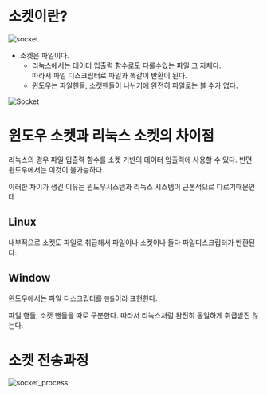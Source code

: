 # 소켓이란?
![socket](https://img1.daumcdn.net/thumb/R1280x0/?scode=mtistory2&fname=https%3A%2F%2Fblog.kakaocdn.net%2Fdn%2FEgcag%2FbtrN33JiTAI%2FwAhz7vWIBSsZsu4hIWhYP1%2Fimg.png)

* 소켓은 파일이다.
    * 리눅스에서는 데이터 입출력 함수로도 다룰수있는 파일 그 자체다.<br> 따라서 파일 디스크립터로 파일과 똑같이 반환이 된다.
    * 윈도우는 파일핸들, 소캣핸들이 나뉘기에 완전히 파일로는 볼 수가 없다.

![Socket](https://img1.daumcdn.net/thumb/R1280x0/?scode=mtistory2&fname=https%3A%2F%2Fblog.kakaocdn.net%2Fdn%2Fbz4YIj%2FbtrO6MYR0VT%2FLBAt4v2k4FfYxNJNstScZ1%2Fimg.png)

# 윈도우 소켓과 리눅스 소켓의 차이점

리눅스의 경우 파일 입출력 함수를 소켓 기반의 데이터 입출력에 사용할 수 있다. 반면 윈도우에서는 이것이 불가능하다.

이러한 차이가 생긴 이유는 윈도우시스템과 리눅스 시스템이 근본적으로 다르기때문인데 

## Linux 

내부적으로 소켓도 파일로 취급해서 파일이나 소켓이나 둘다 파일디스크립터가 반환된다.

## Window

윈도우에서는 파일 디스크립터를 `핸들`이라 표현한다.

파일 핸들, 소캣 핸들을 따로 구분한다. 따라서 리눅스처럼 완전히 동일하게 취급받진 않는다.

# 소켓 전송과정

![socket_process](https://img1.daumcdn.net/thumb/R1280x0/?scode=mtistory2&fname=https%3A%2F%2Fk.kakaocdn.net%2Fdn%2FblaHMW%2FbtqP10WPeJ6%2FzaY17OP44mj0BdOZdBTbXk%2Fimg.png)
